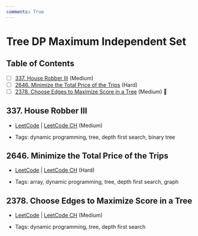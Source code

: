 ```yaml
---
comments: True
---
```


# Tree DP Maximum Independent Set

## Table of Contents

- [ ] [337. House Robber III](https://leetcode.cn/problems/house-robber-iii/) (Medium)
- [ ] [2646. Minimize the Total Price of the Trips](https://leetcode.cn/problems/minimize-the-total-price-of-the-trips/) (Hard)
- [ ] [2378. Choose Edges to Maximize Score in a Tree](https://leetcode.cn/problems/choose-edges-to-maximize-score-in-a-tree/) (Medium) 👑

## 337. House Robber III

-   [LeetCode](https://leetcode.com/problems/house-robber-iii/) | [LeetCode CH](https://leetcode.cn/problems/house-robber-iii/) (Medium)

-   Tags: dynamic programming, tree, depth first search, binary tree
## 2646. Minimize the Total Price of the Trips

-   [LeetCode](https://leetcode.com/problems/minimize-the-total-price-of-the-trips/) | [LeetCode CH](https://leetcode.cn/problems/minimize-the-total-price-of-the-trips/) (Hard)

-   Tags: array, dynamic programming, tree, depth first search, graph
## 2378. Choose Edges to Maximize Score in a Tree

-   [LeetCode](https://leetcode.com/problems/choose-edges-to-maximize-score-in-a-tree/) | [LeetCode CH](https://leetcode.cn/problems/choose-edges-to-maximize-score-in-a-tree/) (Medium)

-   Tags: dynamic programming, tree, depth first search
